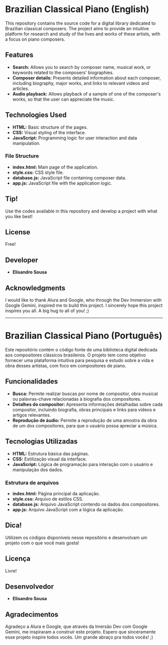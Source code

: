 # Brazilian Classical Piano (English)

This repository contains the source code for a digital library dedicated to Brazilian classical composers. The project aims to provide an intuitive platform for research and study of the lives and works of these artists, with a focus on piano composers.

## Features

* **Search:** Allows you to search by composer name, musical work, or keywords related to the composers' biographies.
* **Composer details:** Presents detailed information about each composer, including biography, major works, and links to relevant videos and articles.
* **Audio playback:** Allows playback of a sample of one of the composer's works, so that the user can appreciate the music.

## Technologies Used

* **HTML:** Basic structure of the pages.
* **CSS:** Visual styling of the interface.
* **JavaScript:** Programming logic for user interaction and data manipulation.

### File Structure

* **index.html:** Main page of the application.
* **style.css:** CSS style file.
* **database.js:** JavaScript file containing composer data.
* **app.js:** JavaScript file with the application logic.

## Tip!

Use the codes available in this repository and develop a project with what you like best!

## License

Free!

## Developer

* **Elisandro Sousa**

## Acknowledgments

I would like to thank Alura and Google, who through the Dev Immersion with Google Gemini, inspired me to build this project. I sincerely hope this project inspires you all.
A big hug to all of you! ;)

-------------------------------------------------------------------------------------------------------------------------------------------------------------------------------------------------------------------------------------------------------------------------------

# Brazilian Classical Piano (Português)

Este repositório contém o código fonte de uma biblioteca digital dedicada aos compositores clássicos brasileiros. O projeto tem como objetivo fornecer uma plataforma intuitiva para pesquisa e estudo sobre a vida e obra desses artistas, com foco em compositores de piano.

## Funcionalidades

* **Busca:** Permite realizar buscas por nome de compositor, obra musical ou palavras-chave relacionadas à biografia dos compositores.
* **Detalhes do compositor:** Apresenta informações detalhadas sobre cada compositor, incluindo biografia, obras principais e links para vídeos e artigos relevantes.
* **Reprodução de áudio:** Permite a reprodução de uma amostra da obra de um dos compositores, para que o usuário possa apreciar a música.

## Tecnologias Utilizadas

* **HTML:** Estrutura básica das páginas.
* **CSS:** Estilização visual da interface.
* **JavaScript:** Lógica de programação para interação com o usuário e manipulação dos dados.

### Estrutura de arquivos

* **index.html:** Página principal da aplicação.
* **style.css:** Arquivo de estilos CSS.
* **database.js:** Arquivo JavaScript contendo os dados dos compositores.
* **app.js:** Arquivo JavaScript com a lógica da aplicação.

## Dica!

Utilizem os códigos disponíveis nesse repositório e desenvolvam um projeto com o que você mais gosta!

## Licença

Livre!

## Desenvolvedor

* **Elisandro Sousa**

## Agradecimentos

Agradeço a Alura e Google, que através da Imersão Dev com Google Gemini, me inspiraram a construir este projeto. Espero que sinceramente esse projeto inspire todos vocês.
Um grande abraço pra todos vocês! ;)
